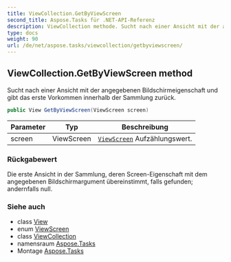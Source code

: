 ```yaml
---
title: ViewCollection.GetByViewScreen
second_title: Aspose.Tasks für .NET-API-Referenz
description: ViewCollection methode. Sucht nach einer Ansicht mit der angegebenen Bildschirmeigenschaft und gibt das erste Vorkommen innerhalb der Sammlung zurück.
type: docs
weight: 90
url: /de/net/aspose.tasks/viewcollection/getbyviewscreen/
---
```

## ViewCollection.GetByViewScreen method

Sucht nach einer Ansicht mit der angegebenen Bildschirmeigenschaft und gibt das erste Vorkommen innerhalb der Sammlung zurück.

```csharp
public View GetByViewScreen(ViewScreen screen)
```

| Parameter | Typ | Beschreibung |
| --- | --- | --- |
| screen | ViewScreen | [`ViewScreen`](../../viewscreen/) Aufzählungswert. |

### Rückgabewert

Die erste Ansicht in der Sammlung, deren Screen-Eigenschaft mit dem angegebenen Bildschirmargument übereinstimmt, falls gefunden; andernfalls null.

### Siehe auch

* class [View](../../view/)
* enum [ViewScreen](../../viewscreen/)
* class [ViewCollection](../)
* namensraum [Aspose.Tasks](../../viewcollection/)
* Montage [Aspose.Tasks](../../../)


